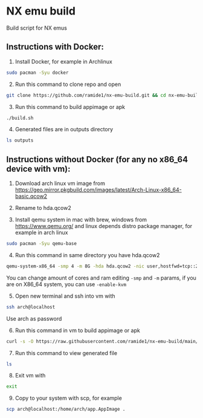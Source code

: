 # NX emu build
Build script for NX emus

## Instructions with Docker:
1) Install Docker, for example in Archlinux
```bash
sudo pacman -Syu docker
```

2) Run this command to clone repo and open
```bash
git clone https://github.com/ramide1/nx-emu-build.git && cd nx-emu-build
```

3) Run this command to build appimage or apk
```bash
./build.sh
```

4) Generated files are in outputs directory
```bash
ls outputs
```

## Instructions without Docker (for any no x86_64 device with vm):
1) Download arch linux vm image from https://geo.mirror.pkgbuild.com/images/latest/Arch-Linux-x86_64-basic.qcow2

2) Rename to hda.qcow2

3) Install qemu system in mac with brew, windows from https://www.qemu.org/ and linux depends distro package manager, for example in arch linux
```bash
sudo pacman -Syu qemu-base
```

4) Run this command in same directory you have hda.qcow2
```bash
qemu-system-x86_64 -smp 4 -m 8G -hda hda.qcow2 -nic user,hostfwd=tcp::22-:22 -nographic
```
You can change amount of cores and ram editing `-smp` and `-m` params, if you are on X86_64 system, you can use `-enable-kvm`

5) Open new terminal and ssh into vm with
```bash
ssh arch@localhost
```
Use arch as password

6) Run this command in vm to build appimage or apk
```bash
curl -s -O https://raw.githubusercontent.com/ramide1/nx-emu-build/main/build_no_docker.sh && chmod +x build_no_docker.sh && ./build_no_docker.sh
```

7) Run this command to view generated file
```bash
ls
```

8) Exit vm with
```bash
exit
```

9) Copy to your system with scp, for example
```bash
scp arch@localhost:/home/arch/app.AppImage .
```